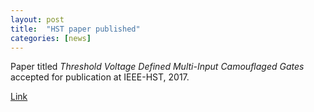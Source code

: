 ```yaml
---
layout: post
title:  "HST paper published"
categories: [news]
---
```

Paper titled _Threshold Voltage Defined Multi-Input Camouflaged Gates_ accepted for publication at IEEE-HST, 2017.

[Link](https://doi.org/10.1109/THS.2017.7943443)
